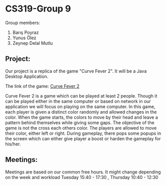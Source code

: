# CS319-Group 9 #

Group members:

1.  Barış Poyraz
2.  Yunus Ölez
3.  Zeynep Delal Mutlu

## Project: ##

Our project is a replica of the game "Curve Fever 2". It will be a Java Desktop Application. 

The link of the game: [Curve Fever 2](http://forum.curvefever.com/play2.php)

Curve Fever 2 is a game which can be played at least 2 people. Though it can be played either in the same computer or based on network
in our application we will focus on playing on the same computer. In this game, each player is given a distinct color randomly and 
allowed changes in the color. When the game starts, the colors to move by their head and leave a pattern behind themselves while giving
some gaps. The objective of the game is not the cross each others color. The players are allowed to move their color, either left or right.
During gameplay, there pops some popups in the screen which can either give player a boost or harden the gameplay for his/her.

## Meetings: ##

Meetings are based on our common free hours. It might change depending on the week and workload
Tuesday 15:40 - 17:30 , Thursday 10:40 - 12:30

